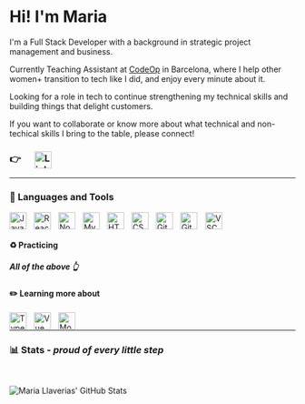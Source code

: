 # Hi! I'm Maria

I'm a Full Stack Developer with a background in strategic project management and business.

Currently Teaching Assistant at [CodeOp](https://codeop.tech/) in Barcelona, where I help other women+ transition to tech like I did, and enjoy every minute about it.

Looking for a role in tech to continue strengthening my technical skills and building things that delight customers.

If you want to collaborate or know more about what technical and non-techical skills I bring to the table, please connect!

### 👉 [<img align="center" alt="LinkedIn" width="30px" style="padding-left:20px;" src="https://cdn.jsdelivr.net/gh/devicons/devicon/icons/linkedin/linkedin-original.svg" />](https://www.linkedin.com/in/mariallaverias/)

---

### 🧰 Languages and Tools

<img align="left" alt="JavaScript" width="30px" style="padding-right:10px;" src="https://cdn.jsdelivr.net/gh/devicons/devicon/icons/javascript/javascript-plain.svg" />
<img align="left" alt="React" width="30px" style="padding-right:10px;" src="https://cdn.jsdelivr.net/gh/devicons/devicon/icons/react/react-original.svg"/>
<img align="left" alt="NodeJS" width="30px" style="padding-right:10px;" src="https://cdn.jsdelivr.net/gh/devicons/devicon/icons/nodejs/nodejs-original.svg" />
<img align="left" alt="MySQL" width="30px" style="padding-right:10px;" src="https://cdn.jsdelivr.net/gh/devicons/devicon/icons/mysql/mysql-original.svg" />
<img align="left" alt="HTML" width="30px" style="padding-right:10px;" src="https://cdn.jsdelivr.net/gh/devicons/devicon/icons/html5/html5-plain.svg" />
<img align="left" alt="CSS" width="30px" style="padding-right:10px;" src="https://cdn.jsdelivr.net/gh/devicons/devicon/icons/css3/css3-plain.svg" />
<img align="left" alt="Git" width="30px" style="padding-right:10px;" src="https://cdn.jsdelivr.net/gh/devicons/devicon/icons/git/git-original.svg" />
<img align="center" alt="GitHub" width="30px" style="padding-right:10px;" src="https://cdn.jsdelivr.net/gh/devicons/devicon/icons/github/github-original.svg" />
<img align="center" alt="VSCode" width="30px" style="padding-right:10px;"  src="https://cdn.jsdelivr.net/gh/devicons/devicon/icons/vscode/vscode-original.svg" />

#### ♻️ Practicing

##### All of the above 👆

#### ✏️ Learning more about

<img align="left" alt="TypeScript" width="30px" style="padding-right:10px;" src="https://cdn.jsdelivr.net/gh/devicons/devicon/icons/typescript/typescript-plain.svg" />
<img align="left" alt="Vue" width="30px" style="padding-right:10px;"src="https://cdn.jsdelivr.net/gh/devicons/devicon/icons/vuejs/vuejs-original.svg"/>
<img align="left" alt="MongoDB" width="30px" style="padding-right:10px;" src="https://cdn.jsdelivr.net/gh/devicons/devicon/icons/mongodb/mongodb-original-wordmark.svg" /> 
<br />

---

### 📊 Stats - _proud of every little step_

</br>

![Maria Llaverias' GitHub Stats](https://github-readme-stats.vercel.app/api?username=mariallaverias&show_icons=true&theme=gruvbox)

#
